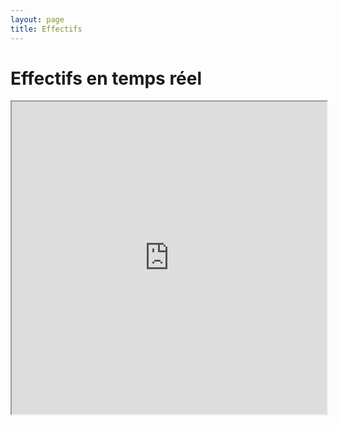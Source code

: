 ```yaml
---
layout: page
title: Effectifs
---
```


# Effectifs en temps réel

<iframe width="100%" height="500px" src="https://docs.google.com/spreadsheets/d/e/2PACX-1vRciO0icTxHcKJ4E_V9qsu4ZI-xgxmfGfb7Qgg0HSJXUXbTGtqlry2A8XgFWtbV0lJdwCoD-qUdowvM/pubhtml?gid=196768118&amp;single=true&amp;widget=true&amp;headers=false"></iframe>
